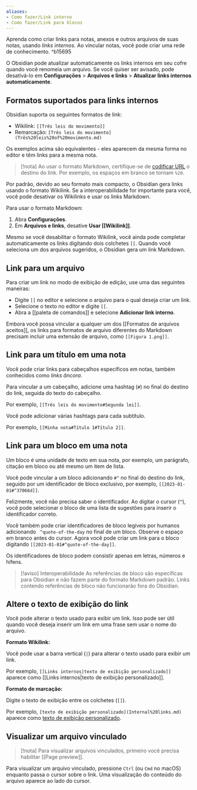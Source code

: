 ```yaml
---
aliases:
- Como fazer/Link interno
- Como fazer/Link para blocos
---
```


Aprenda como criar links para notas, anexos e outros arquivos de suas notas, usando _links internos_. Ao vincular notas, você pode criar uma rede de conhecimento. ^b15695

O Obsidian pode atualizar automaticamente os links internos em seu cofre quando você renomeia um arquivo. Se você quiser ser avisado, pode desativá-lo em **Configurações** > **Arquivos e links** > **Atualizar links internos automaticamente**.

## Formatos suportados para links internos

Obsidian suporta os seguintes formatos de link:

- Wikilink: `[[Três leis do movimento]]`
- Remarcação: `[Três leis do movimento](Três%20leis%20of%20movimento.md)`

Os exemplos acima são equivalentes - eles aparecem da mesma forma no editor e têm links para a mesma nota.

> [!nota]
> Ao usar o formato Markdown, certifique-se de [codificar URL](https://en.wikipedia.org/wiki/Percent-encoding) o destino do link. Por exemplo, os espaços em branco se tornam `%20`.

Por padrão, devido ao seu formato mais compacto, o Obsidian gera links usando o formato Wikilink. Se a interoperabilidade for importante para você, você pode desativar os Wikilinks e usar os links Markdown.

Para usar o formato Markdown:

1. Abra **Configurações**.
2. Em **Arquivos e links**, desative **Usar \[\[Wikilink\]\]**.

Mesmo se você desabilitar o formato Wikilink, você ainda pode completar automaticamente os links digitando dois colchetes `[[`. Quando você seleciona um dos arquivos sugeridos, o Obsidian gera um link Markdown.

## Link para um arquivo

Para criar um link no modo de exibição de edição, use uma das seguintes maneiras:

- Digite `[[` no editor e selecione o arquivo para o qual deseja criar um link.
- Selecione o texto no editor e digite `[[`.
- Abra a [[paleta de comandos]] e selecione **Adicionar link interno**.

Embora você possa vincular a qualquer um dos [[Formatos de arquivos aceitos]], os links para formatos de arquivo diferentes do Markdown precisam incluir uma extensão de arquivo, como `[[Figura 1.png]]`.

## Link para um título em uma nota

Você pode criar links para cabeçalhos específicos em notas, também conhecidos como _links âncora_.

Para vincular a um cabeçalho, adicione uma hashtag (`#`) no final do destino do link, seguida do texto do cabeçalho.

Por exemplo, `[[Três leis do movimento#Segunda lei]]`.

Você pode adicionar várias hashtags para cada subtítulo.

Por exemplo, `[[Minha nota#Título 1#Título 2]]`.

## Link para um bloco em uma nota

Um bloco é uma unidade de texto em sua nota, por exemplo, um parágrafo, citação em bloco ou até mesmo um item de lista.

Você pode vincular a um bloco adicionando `#^` no final do destino do link, seguido por um identificador de bloco exclusivo, por exemplo, `[[2023-01-01#^37066d]]`.

Felizmente, você não precisa saber o identificador. Ao digitar o cursor (`^`), você pode selecionar o bloco de uma lista de sugestões para inserir o identificador correto.

Você também pode criar identificadores de bloco legíveis por humanos adicionando ` ^quote-of-the-day` no final de um bloco. Observe o espaço em branco antes do cursor. Agora você pode criar um link para o bloco digitando `[[2023-01-01#^quote-of-the-day]]`.

Os identificadores de bloco podem consistir apenas em letras, números e hífens.

> [!aviso] Interoperabilidade
> As referências de bloco são específicas para Obsidian e não fazem parte do formato Markdown padrão. Links contendo referências de bloco não funcionarão fora do Obsidian.

## Altere o texto de exibição do link

Você pode alterar o texto usado para exibir um link. Isso pode ser útil quando você deseja inserir um link em uma frase sem usar o nome do arquivo.

**Formato Wikilink:**

Você pode usar a barra vertical (`|`) para alterar o texto usado para exibir um link.

Por exemplo, `[[Links internos|texto de exibição personalizado]]` aparece como [[Links internos|texto de exibição personalizado]].

**Formato de marcação:**

Digite o texto de exibição entre os colchetes (`[]`).

Por exemplo, `[texto de exibição personalizado](Internal%20links.md)` aparece como [texto de exibição personalizado](Links%20internos.md).

## Visualizar um arquivo vinculado

> [!nota]
> Para visualizar arquivos vinculados, primeiro você precisa habilitar [[Page preview]].

Para visualizar um arquivo vinculado, pressione `Ctrl` (ou `Cmd` no macOS) enquanto passa o cursor sobre o link. Uma visualização do conteúdo do arquivo aparece ao lado do cursor.